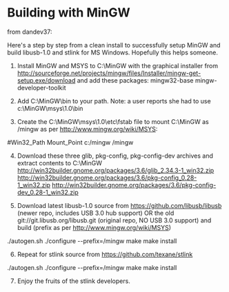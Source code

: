 Building with MinGW
===================

from dandev37:

Here's a step by step from a clean install to successfully setup MinGW and build
libusb-1.0 and stlink for MS Windows. Hopefully this helps someone.

1. Install MinGW and MSYS to C:\MinGW with the graphical installer from
http://sourceforge.net/projects/mingw/files/Installer/mingw-get-setup.exe/download
and add these packages:
mingw32-base
mingw-developer-toolkit

2. Add C:\MinGW\bin to your path.
Note: a user reports she had to use c:\MinGW\msys\1.0\bin

3. Create the C:\MinGW\msys\1.0\etc\fstab file to mount C:\MinGW as /mingw as per
http://www.mingw.org/wiki/MSYS:

#Win32_Path     Mount_Point
c:/mingw        /mingw

4. Download these three glib, pkg-config, pkg-config-dev archives and extract
contents to C:\MinGW
http://win32builder.gnome.org/packages/3.6/glib_2.34.3-1_win32.zip
http://win32builder.gnome.org/packages/3.6/pkg-config_0.28-1_win32.zip
http://win32builder.gnome.org/packages/3.6/pkg-config-dev_0.28-1_win32.zip

5. Download latest libusb-1.0 source from
https://github.com/libusb/libusb (newer repo, includes USB 3.0 hub support)
OR the old git://git.libusb.org/libusb.git (original repo, NO USB 3.0 support)
and build (prefix as per http://www.mingw.org/wiki/MSYS)

./autogen.sh
./configure --prefix=/mingw
make
make install

6. Repeat for stlink source from https://github.com/texane/stlink

./autogen.sh
./configure --prefix=/mingw
make
make install

7. Enjoy the fruits of the stlink developers.
